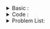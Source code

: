 <details> 
  <summary> Basic  :  </summary>
  
  Link : http://www.shafaetsplanet.com/?p=763
  
  </details> 


<details> 
  <summary> Code :  </summary>
  
Another Code link : https://github.com/Sajjad-Hossain-Talukder/DataStructures-and-Algorithms/blob/main/Data%20Structure/Implementation/Disjoint%20Set%20Union/Code.cpp
  
```

ll par[100] , cnt[100];

ll findpar( ll i ){
    if ( par[i] == i ) return i ;
    par[i] = findpar(par[i]);
    return par[i] ;
}

void union_node( ll x , ll y ){
    ll par_x =findpar(x);
    ll par_y =findpar(y);
    if(par_x != par_y){
        if( cnt[par_x] < cnt[par_y] ) swap( par_x , par_y ) ;                          
        par[par_y] = par_x ;
        cnt[par_x]+=cnt[par_y];
    }
}

int main() {

    ll n , m ;
    cin >> n >> m ;

    fr(i,1,n+1) {
        par[i] = i ;
        cnt[i] = 1 ;
    }

    fr(i,0,m){
        ll x , y ;
        cin >> x >> y ;
        union_node(x,y);
    }

    fr(i,1,n+1) cout <<findpar(i) <<" " ;

return 0 ;
}


  
```
  
  
  </details> 



<details> 
  <summary> Problem List: </summary> 
  
  list :
  
  
  1 ) https://codeforces.com/contest/1263/problem/D
  
  2 ) https://codeforces.com/problemset/problem/1559/D1
  
  
  </details> 
